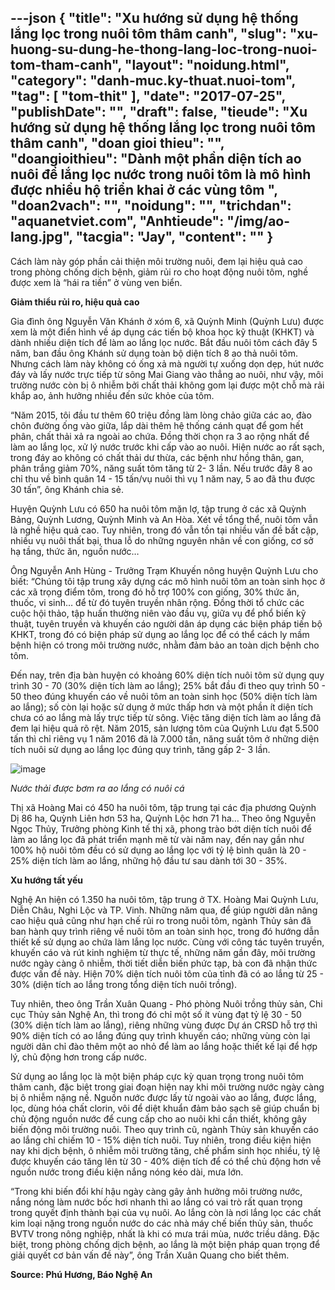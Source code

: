 ---json
{
    "title": "Xu hướng sử dụng hệ thống lắng lọc trong nuôi tôm thâm canh",
    "slug": "xu-huong-su-dung-he-thong-lang-loc-trong-nuoi-tom-tham-canh",
    "layout": "noidung.html",
    "category": "danh-muc.ky-thuat.nuoi-tom",
    "tag": [
        "tom-thit"
    ],
    "date": "2017-07-25",
    "publishDate": "",
    "draft": false,
    "tieude": "Xu hướng sử dụng hệ thống lắng lọc trong nuôi tôm thâm canh",
    "doan gioi thieu": "",
    "doangioithieu": "Dành một phần diện tích ao nuôi để lắng lọc nước trong nuôi tôm là mô hình được nhiều hộ triển khai ở các vùng tôm ",
    "doan2vach": "",
    "noidung": "",
    "trichdan": "aquanetviet.com",
    "Anhtieude": "/img/ao-lang.jpg",
    "tacgia": "Jay",
    "__content__": ""
}
---
<p>C&aacute;ch l&agrave;m n&agrave;y g&oacute;p phần cải thiện m&ocirc;i trường nu&ocirc;i, đem lại hiệu quả cao trong ph&ograve;ng chống dịch bệnh, giảm rủi ro cho hoạt động nu&ocirc;i t&ocirc;m, nghề được xem l&agrave; &ldquo;h&aacute;i ra tiền&rdquo; ở v&ugrave;ng ven biển.</p>

<p><strong>Giảm thiểu rủi ro, hiệu quả cao</strong></p>

<p>Gia đ&igrave;nh &ocirc;ng Nguyễn Văn Kh&aacute;nh ở x&oacute;m 6, x&atilde; Quỳnh Minh (Quỳnh Lưu) được xem l&agrave; một điển h&igrave;nh về &aacute;p dụng c&aacute;c tiến bộ khoa học kỹ thuật (KHKT) v&agrave; d&agrave;nh nhiều diện t&iacute;ch để l&agrave;m ao lắng lọc nước. Bắt đầu nu&ocirc;i t&ocirc;m c&aacute;ch đ&acirc;y 5 năm, ban đầu &ocirc;ng Kh&aacute;nh sử dụng to&agrave;n bộ diện t&iacute;ch 8 ao thả nu&ocirc;i t&ocirc;m. Nhưng c&aacute;ch l&agrave;m n&agrave;y kh&ocirc;ng c&oacute; ống xả m&agrave; người tự xuống dọn dẹp, h&uacute;t nước đ&aacute;y v&agrave; lấy nước trực tiếp từ s&ocirc;ng Mai Giang v&agrave;o thẳng ao nu&ocirc;i, như vậy, m&ocirc;i trường nước c&ograve;n bị &ocirc; nhiễm bởi chất thải kh&ocirc;ng gom lại được một chỗ m&agrave; rải khắp ao, ảnh hưởng nhiều đến sức khỏe của t&ocirc;m.</p>

<p>&ldquo;Năm 2015, t&ocirc;i đầu tư th&ecirc;m 60 triệu đồng l&agrave;m l&ograve;ng chảo giữa c&aacute;c ao, đ&agrave;o ch&ocirc;n đường ống v&agrave;o giữa, lắp d&agrave;i th&ecirc;m hệ thống c&aacute;nh quạt để gom hết ph&acirc;n, chất thải xả ra ngo&agrave;i ao chứa. Đồng thời chọn ra 3 ao rộng nhất để l&agrave;m ao lắng lọc, xử l&yacute; nước trước khi cấp v&agrave;o ao nu&ocirc;i. Hiện nước ao rất sạch, trong đ&aacute;y ao kh&ocirc;ng c&oacute; chất thải dư thừa, c&aacute;c bệnh như hồng th&acirc;n, gan, ph&acirc;n trắng giảm 70%, năng suất t&ocirc;m tăng từ 2- 3 lần. Nếu trước đ&acirc;y 8 ao chỉ thu về b&igrave;nh qu&acirc;n 14 - 15 tấn/vụ nu&ocirc;i th&igrave; vụ 1 năm nay, 5 ao đ&atilde; thu được 30 tấn&rdquo;, &ocirc;ng Kh&aacute;nh chia sẻ.</p>

<p>Huyện Quỳnh Lưu c&oacute; 650 ha nu&ocirc;i t&ocirc;m mặn lợ, tập trung ở c&aacute;c x&atilde; Quỳnh Bảng, Quỳnh Lương, Quỳnh Minh v&agrave; An H&ograve;a. X&eacute;t về tổng thể, nu&ocirc;i t&ocirc;m vẫn l&agrave; nghề hiệu quả cao. Tuy nhi&ecirc;n, trong đ&oacute; vẫn tồn tại nhiều vấn đề bất cập, nhiều vụ nu&ocirc;i thất bại, thua lỗ do những nguy&ecirc;n nh&acirc;n về con giống, cơ sở hạ tầng, thức ăn, nguồn nước&hellip;</p>

<p>&Ocirc;ng Nguyễn Anh H&ugrave;ng - Trưởng Trạm Khuyến n&ocirc;ng huyện Quỳnh Lưu cho biết: &ldquo;Ch&uacute;ng t&ocirc;i tập trung x&acirc;y dựng c&aacute;c m&ocirc; h&igrave;nh nu&ocirc;i t&ocirc;m an to&agrave;n sinh học ở c&aacute;c x&atilde; trọng điểm t&ocirc;m, trong đ&oacute; hỗ trợ 100% con giống, 30% thức ăn, thuốc, vi sinh&hellip; để từ đ&oacute; tuy&ecirc;n truyền nh&acirc;n rộng. Đồng thời tổ chức c&aacute;c cuộc hội thảo, tập huấn thường ni&ecirc;n v&agrave;o đầu vụ, giữa vụ để phổ biến kỹ thuật, tuy&ecirc;n truyền v&agrave; khuyến c&aacute;o người d&acirc;n &aacute;p dụng c&aacute;c biện ph&aacute;p tiến bộ KHKT, trong đ&oacute; c&oacute; biện ph&aacute;p sử dụng ao lắng lọc để c&oacute; thể c&aacute;ch ly mầm bệnh hiện c&oacute; trong m&ocirc;i trường nước, nhằm đảm bảo an to&agrave;n dịch bệnh cho t&ocirc;m.</p>

<p>Đến nay, tr&ecirc;n địa b&agrave;n huyện c&oacute; khoảng 60% diện t&iacute;ch nu&ocirc;i t&ocirc;m sử dụng quy tr&igrave;nh 30 - 70 (30% diện t&iacute;ch l&agrave;m ao lắng); 25% bắt đầu đi theo quy tr&igrave;nh 50 - 50 theo đ&uacute;ng khuyến c&aacute;o về nu&ocirc;i t&ocirc;m an to&agrave;n sinh học (50% diện t&iacute;ch l&agrave;m ao lắng); số c&ograve;n lại hoặc sử dụng ở mức thấp hơn v&agrave; một phần &iacute;t diện t&iacute;ch chưa c&oacute; ao lắng m&agrave; lấy trực tiếp từ s&ocirc;ng. Việc tăng diện t&iacute;ch l&agrave;m ao lắng đ&atilde; đem lại hiệu quả r&otilde; rệt. Năm 2015, sản lượng t&ocirc;m của Quỳnh Lưu đạt 5.500 tấn th&igrave; chỉ ri&ecirc;ng vụ 1 năm 2016 đ&atilde; l&agrave; 7.000 tấn, năng suất t&ocirc;m ở những diện t&iacute;ch nu&ocirc;i sử dụng ao lắng lọc đ&uacute;ng quy tr&igrave;nh, tăng gấp 2- 3 lần.</p>

<p><img alt="image" src="http://68.media.tumblr.com/78b8e00911219d44c1308651ece6bcf5/tumblr_inline_ofjnqfSeZg1txo3bl_1280.jpg" /></p>

<p><em>Nước thải được bơm ra ao lắng c&oacute; nu&ocirc;i c&aacute;</em></p>

<p>Thị x&atilde; Ho&agrave;ng Mai c&oacute; 450 ha nu&ocirc;i t&ocirc;m, tập trung tại c&aacute;c địa phương Quỳnh Dị 86 ha, Quỳnh Li&ecirc;n hơn 53 ha, Quỳnh Lộc hơn 71 ha&hellip; Theo &ocirc;ng Nguyễn Ngọc Thủy, Trưởng ph&ograve;ng Kinh tế thị x&atilde;, phong tr&agrave;o bớt diện t&iacute;ch nu&ocirc;i để l&agrave;m ao lắng lọc đ&atilde; ph&aacute;t triển mạnh mẽ từ v&agrave;i năm nay, đến nay gần như 100% hộ nu&ocirc;i t&ocirc;m đều c&oacute; sử dụng ao lắng lọc với tỷ lệ b&igrave;nh qu&acirc;n l&agrave; 20 - 25% diện t&iacute;ch l&agrave;m ao lắng, những hộ đầu tư sau d&agrave;nh tới 30 - 35%.</p>

<p><strong>Xu hướng tất yếu</strong></p>

<p>Nghệ An hiện c&oacute; 1.350 ha nu&ocirc;i t&ocirc;m, tập trung ở TX. Ho&agrave;ng Mai Quỳnh Lưu, Diễn Ch&acirc;u, Nghi Lộc v&agrave; TP. Vinh. Những năm qua, để gi&uacute;p người d&acirc;n n&acirc;ng cao hiệu quả cũng như hạn chế rủi ro trong nu&ocirc;i t&ocirc;m, ng&agrave;nh Thủy sản đ&atilde; ban h&agrave;nh quy tr&igrave;nh ri&ecirc;ng về nu&ocirc;i t&ocirc;m an to&agrave;n sinh học, trong đ&oacute; hướng dẫn thiết kế sử dụng ao chứa l&agrave;m lắng lọc nước. C&ugrave;ng với c&ocirc;ng t&aacute;c tuy&ecirc;n truyền, khuyến c&aacute;o v&agrave; r&uacute;t kinh nghiệm từ thực tế, những năm gần đ&acirc;y, m&ocirc;i trường nước ng&agrave;y c&agrave;ng &ocirc; nhiễm, thời tiết diễn biến phức tạp, b&agrave; con đ&atilde; nhận thức được vấn đề n&agrave;y. Hiện 70% diện t&iacute;ch nu&ocirc;i t&ocirc;m của tỉnh đ&atilde; c&oacute; ao lắng từ 25 - 30% (diện t&iacute;ch ao lắng trong tổng diện t&iacute;ch nu&ocirc;i trồng).</p>

<p>Tuy nhi&ecirc;n, theo &ocirc;ng Trần Xu&acirc;n Quang - Ph&oacute; ph&ograve;ng Nu&ocirc;i trồng thủy sản, Chi cục Thủy sản Nghệ An, th&igrave; trong đ&oacute; chỉ một số &iacute;t v&ugrave;ng đạt tỷ lệ 30 - 50 (30% diện t&iacute;ch l&agrave;m ao lắng), ri&ecirc;ng những v&ugrave;ng được Dự &aacute;n CRSD hỗ trợ th&igrave; 90% diện t&iacute;ch c&oacute; ao lắng đ&uacute;ng quy tr&igrave;nh khuyến c&aacute;o; những v&ugrave;ng c&ograve;n lại người d&acirc;n chỉ đ&agrave;o th&ecirc;m một ao nhỏ để l&agrave;m ao lắng hoặc thiết kế lại để hợp l&yacute;, chủ động hơn trong cấp nước.</p>

<p>Sử dụng ao lắng lọc l&agrave; một biện ph&aacute;p cực kỳ quan trọng trong nu&ocirc;i t&ocirc;m th&acirc;m canh, đặc biệt trong giai đoạn hiện nay khi m&ocirc;i trường nước ng&agrave;y c&agrave;ng bị &ocirc; nhiễm nặng nề. Nguồn nước được lấy từ ngo&agrave;i v&agrave;o ao lắng, được lắng, lọc, d&ugrave;ng h&oacute;a chất clorin, v&ocirc;i để diệt khuẩn đảm bảo sạch sẽ gi&uacute;p chuẩn bị chủ động nguồn nước để cung cấp cho ao nu&ocirc;i khi cần thiết, kh&ocirc;ng g&acirc;y biến động m&ocirc;i trường nu&ocirc;i. Theo quy tr&igrave;nh cũ, ng&agrave;nh Thủy sản khuyến c&aacute;o ao lắng chỉ chiếm 10 - 15% diện t&iacute;ch nu&ocirc;i. Tuy nhi&ecirc;n, trong điều kiện hiện nay khi dịch bệnh, &ocirc; nhiễm m&ocirc;i trường tăng, chế phẩm sinh học nhiều, tỷ lệ được khuyến c&aacute;o tăng l&ecirc;n từ 30 - 40% diện t&iacute;ch để c&oacute; thể chủ động hơn về nguồn nước trong điều kiện nắng n&oacute;ng k&eacute;o d&agrave;i, mưa lớn.</p>

<p>&ldquo;Trong khi biến đổi kh&iacute; hậu ng&agrave;y c&agrave;ng g&acirc;y ảnh hưởng m&ocirc;i trường nước, nắng n&oacute;ng l&agrave;m nước bốc hơi nhanh th&igrave; ao lắng c&oacute; vai tr&ograve; rất quan trọng trong quyết định th&agrave;nh bại của vụ nu&ocirc;i. Ao lắng c&ograve;n l&agrave; nơi lắng lọc c&aacute;c chất kim loại nặng trong nguồn nước do c&aacute;c nh&agrave; m&aacute;y chế biến thủy sản, thuốc BVTV trong n&ocirc;ng nghiệp, nhất l&agrave; khi c&oacute; mưa tr&aacute;i m&ugrave;a, nước triều d&acirc;ng. Đặc biệt, trong ph&ograve;ng chống dịch bệnh, ao lắng l&agrave; một biện ph&aacute;p quan trọng để giải quyết cơ bản vấn đề n&agrave;y&rdquo;, &ocirc;ng Trần Xu&acirc;n Quang cho biết th&ecirc;m.</p>

<p><strong>Source: Ph&uacute; Hương, B&aacute;o Nghệ An</strong></p>
